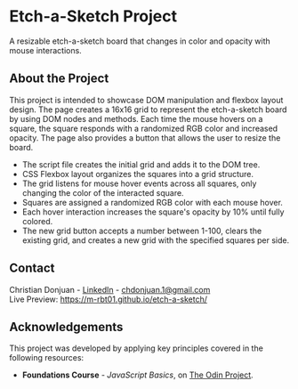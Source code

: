 # Etch-a-Sketch Project
A resizable etch-a-sketch board that changes in color and opacity with mouse interactions.

## About the Project
This project is intended to showcase DOM manipulation and flexbox layout design. The page creates a 16x16 grid to represent the etch-a-sketch board by using DOM nodes and methods. Each time the mouse hovers on a square, the square responds with a randomized RGB color and increased opacity. The page also provides a button that allows the user to resize the board.
* The script file creates the initial grid and adds it to the DOM tree.
* CSS Flexbox layout organizes the squares into a grid structure.
* The grid listens for mouse hover events across all squares, only changing the color of the interacted square.
* Squares are assigned a randomized RGB color with each mouse hover.
* Each hover interaction increases the square's opacity by 10% until fully colored.
* The new grid button accepts a number between 1-100, clears the existing grid, and creates a new grid with the specified squares per side.

## Contact
Christian Donjuan - [LinkedIn](https://www.linkedin.com/in/christian-donjuan/) - chdonjuan.1@gmail.com  
Live Preview: https://m-rbt01.github.io/etch-a-sketch/

## Acknowledgements
This project was developed by applying key principles covered in the following resources:
- **Foundations Course** - _JavaScript Basics_, on [The Odin Project](https://www.theodinproject.com/paths/foundations/courses/foundations).  
